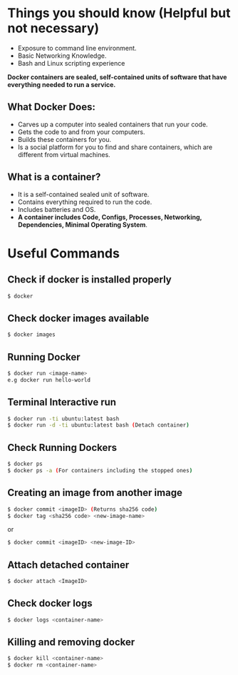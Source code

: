 # Things you should know (Helpful but not necessary)

- Exposure to command line environment.
- Basic Networking Knowledge.
- Bash and Linux scripting experience 

__Docker containers are sealed, self-contained units of software that have everything needed to run a service.__

## What Docker Does:

- Carves up a computer into sealed containers that run your code.
- Gets the code to and from your computers.
- Builds these containers for you.
- Is a social platform for you to find and share containers, which are different from virtual machines.

## What is a container?
- It is a self-contained sealed unit of software.
- Contains everything required to run the code.
- Includes batteries and OS.
- __A container includes Code, Configs, Processes, Networking, Dependencies, Minimal Operating System__.


# Useful Commands

## Check if docker is installed properly
```bash
$ docker 
```

## Check docker images available
```bash
$ docker images
```

## Running Docker
```bash
$ docker run <image-name>
e.g docker run hello-world
```

## Terminal Interactive run
```bash
$ docker run -ti ubuntu:latest bash
$ docker run -d -ti ubuntu:latest bash (Detach container)
```

## Check Running Dockers
```bash
$ docker ps
$ docker ps -a (For containers including the stopped ones)
```

## Creating an image from another image
```bash
$ docker commit <imageID> (Returns sha256 code)
$ docker tag <sha256 code> <new-image-name>
```
or
```bash
$ docker commit <imageID> <new-image-ID>
```

## Attach detached container
```bash
$ docker attach <ImageID>
```

## Check docker logs
```bash
$ docker logs <container-name>
```

## Killing and removing docker
```bash
$ docker kill <container-name>
$ docker rm <container-name>

```
